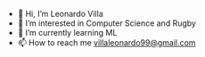 - 👋 Hi, I’m Leonardo Villa
- 👀 I’m interested in Computer Science and Rugby
- 🌱 I’m currently learning ML
- 📫 How to reach me villaleonardo99@gmail.com

<!---
leonardovilla99/leonardovilla99 is a ✨ special ✨ repository because its `README.md` (this file) appears on your GitHub profile.
You can click the Preview link to take a look at your changes.
--->

